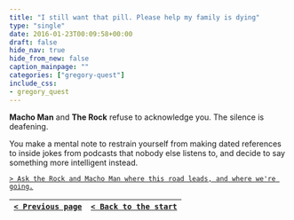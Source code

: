 ```yaml
---
title: "I still want that pill. Please help my family is dying"
type: "single"
date: 2016-01-23T00:09:58+00:00
draft: false
hide_nav: true
hide_from_new: false
caption_mainpage: ""
categories: ["gregory-quest"]
include_css:
- gregory_quest
---
```


**Macho Man** and **The Rock** refuse to acknowledge you. The silence is deafening.

You make a mental note to restrain yourself from making dated references to inside jokes from podcasts that nobody else listens to, and decide to say something more intelligent instead.

[``> Ask the Rock and Macho Man where this road leads, and where we're going.``](../19)

|[``< Previous page``](../18)|[``< Back to the start``](../)|
|---|---|